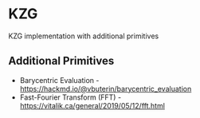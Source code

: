 # KZG
KZG implementation with additional primitives

## Additional Primitives
* Barycentric Evaluation - https://hackmd.io/@vbuterin/barycentric_evaluation
* Fast-Fourier Transform (FFT) - https://vitalik.ca/general/2019/05/12/fft.html
